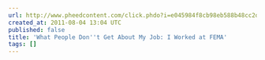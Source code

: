 ```yaml
---
url: http://www.pheedcontent.com/click.phdo?i=e045984f8cb98eb588b48cc2dd7d0218
created_at: 2011-08-04 13:04 UTC
published: false
title: 'What People Don''t Get About My Job: I Worked at FEMA'
tags: []
---
```



